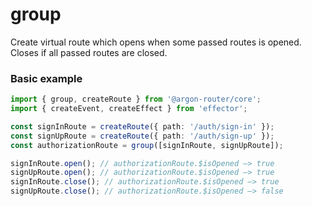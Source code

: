 # group

Create virtual route which opens when some passed routes is opened. Closes if all passed routes are closed.

### Basic example

```ts
import { group, createRoute } from '@argon-router/core';
import { createEvent, createEffect } from 'effector';

const signInRoute = createRoute({ path: '/auth/sign-in' });
const signUpRoute = createRoute({ path: '/auth/sign-up' });
const authorizationRoute = group([signInRoute, signUpRoute]);

signInRoute.open(); // authorizationRoute.$isOpened —> true
signUpRoute.open(); // authorizationRoute.$isOpened —> true
signInRoute.close(); // authorizationRoute.$isOpened —> true
signUpRoute.close(); // authorizationRoute.$isOpened —> false
```
